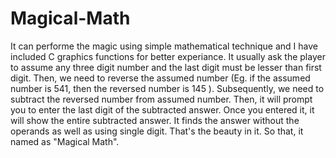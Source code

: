 # Magical-Math
It can performe the magic using simple mathematical technique and I have included C graphics functions for better experiance. It usually ask the player to assume any three digit number and the last digit must be lesser than first digit. Then, we need to reverse the assumed number (Eg. if the assumed number is 541, then the reversed number is 145 ). Subsequently, we need to subtract the reversed number from assumed number. Then, it will prompt you to enter the last digit of the subtracted answer. Once you entered it, it will show the entire subtracted answer. It finds the answer without the operands as well as using single digit. That's the beauty in it. So that, it named as "Magical Math".

